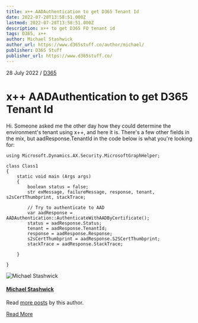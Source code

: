 ```yaml
---
title: x++ AADAuthentication to get D365 Tenant Id
date: 2022-07-28T13:58:51.000Z
lastmod: 2022-07-28T13:58:51.000Z
description: x++ to get D365 FO tenant id
tags: D365, x++
author: Michael Stashwick
author_url: https://www.d365stuff.co/author/michael/
publisher: D365 Stuff
publisher_url: https://www.d365stuff.co/
---
```


28 July 2022 / [D365](/tag/d365/)

# x++ AADAuthentication to get D365 Tenant Id

Hi. Someone asked me the other day how they could determine the environment's
tenant using x++, and here it is. There's a few other fields in the mix, but
aadResponse.TenantId in the code below is what you're looking for:

    
    
    using Microsoft.Dynamics.AX.Security.MicrosoftGraphHelper;
    
    class Class1
    {
        static void main (Args args)
        {
            boolean status = false;
            str exMessage, failureMessage, response, tenant, s2sCertThumbprint, stackTrace;       
        
            // Try to authenticate to AAD
            var aadResponse = AADAuthentication::AuthenticateWithAADByCertificate();
            status = aadResponse.Status;
            tenant = aadResponse.TenantId;
            response = aadResponse.Response;
            s2sCertThumbprint = aadResponse.S2SCertThumbprint;
            stackTrace = aadResponse.StackTrace;
    
        }
    
    }

![Michael Stashwick](/content/images/size/w100/2019/07/FacePic.jpg)

#### [Michael Stashwick](/author/michael/)

Read [more posts](/author/michael/) by this author.

[Read More](/author/michael/)

